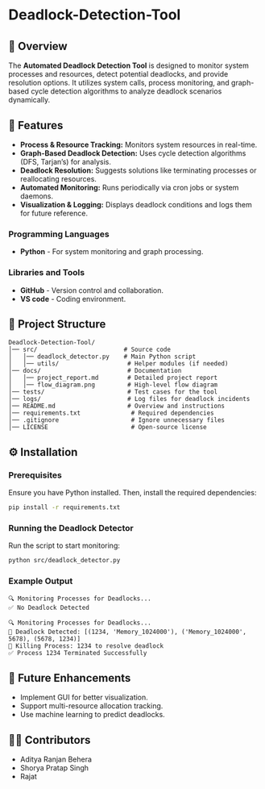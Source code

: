 # Deadlock-Detection-Tool
######
## 📌 Overview

The **Automated Deadlock Detection Tool** is designed to monitor system processes and resources, detect potential deadlocks, and provide resolution options. It utilizes system calls, process monitoring, and graph-based cycle detection algorithms to analyze deadlock scenarios dynamically.

## 🚀 Features

- **Process & Resource Tracking:** Monitors system resources in real-time.
- **Graph-Based Deadlock Detection:** Uses cycle detection algorithms (DFS, Tarjan’s) for analysis.
- **Deadlock Resolution:** Suggests solutions like terminating processes or reallocating resources.
- **Automated Monitoring:** Runs periodically via cron jobs or system daemons.
- **Visualization & Logging:** Displays deadlock conditions and logs them for future reference.


### Programming Languages

- **Python** - For system monitoring and graph processing.

### Libraries and Tools

- **GitHub** - Version control and collaboration.
- **VS code** - Coding environment.

## 📂 Project Structure

```
Deadlock-Detection-Tool/
│── src/                        # Source code
│   │── deadlock_detector.py    # Main Python script
│   │── utils/                   # Helper modules (if needed)
│── docs/                        # Documentation
│   │── project_report.md        # Detailed project report
│   │── flow_diagram.png         # High-level flow diagram
│── tests/                       # Test cases for the tool
│── logs/                        # Log files for deadlock incidents
│── README.md                    # Overview and instructions
│── requirements.txt              # Required dependencies
│── .gitignore                    # Ignore unnecessary files
│── LICENSE                       # Open-source license
```

## ⚙️ Installation

### Prerequisites

Ensure you have Python installed. Then, install the required dependencies:

```sh
pip install -r requirements.txt
```

### Running the Deadlock Detector

Run the script to start monitoring:

```sh
python src/deadlock_detector.py
```

### Example Output

```
🔍 Monitoring Processes for Deadlocks...
✅ No Deadlock Detected

🔍 Monitoring Processes for Deadlocks...
🔴 Deadlock Detected: [(1234, 'Memory_1024000'), ('Memory_1024000', 5678), (5678, 1234)]
🔴 Killing Process: 1234 to resolve deadlock
✅ Process 1234 Terminated Successfully
```

## 📌 Future Enhancements

- Implement GUI for better visualization.
- Support multi-resource allocation tracking.
- Use machine learning to predict deadlocks.

## 👨‍💻 Contributors

- Aditya Ranjan Behera
- Shorya Pratap Singh
- Rajat
